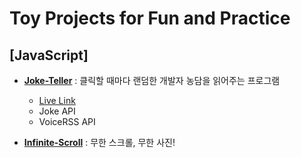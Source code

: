 # Toy Projects for Fun and Practice
## [JavaScript] 
+ **[Joke-Teller](https://github.com/42KIM/toy-projects/tree/master/javascript/Joke-Teller)** : 클릭할 때마다 랜덤한 개발자 농담을 읽어주는 프로그램<br/>
  + [Live Link](https://42kim.github.io/toy-projects/javascript/Joke-Teller/)<br/>
  + Joke API
  + VoiceRSS API


+ **[Infinite-Scroll](https://github.com/42KIM/toy-projects/tree/master/javascript/Infinite-Scroll)** : 무한 스크롤, 무한 사진!<br/>
